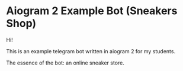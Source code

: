 # Aiogram 2 Example Bot (Sneakers Shop)

Hi!

This is an example telegram bot written in aiogram 2 for my students.

The essence of the bot: an online sneaker store.
